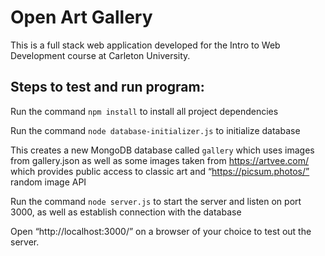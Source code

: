 # Open Art Gallery 
This is a full stack web application developed for the Intro to Web Development course at Carleton University. 
## Steps to test and run program:
Run the command `npm install` to install all project dependencies

Run the command `node database-initializer.js` to initialize database

This creates a new MongoDB database called `gallery` which uses images from gallery.json as well as some images taken from https://artvee.com/ which provides public access to classic art and “https://picsum.photos/” random image API 

Run the command `node server.js` to start the server and listen on port 3000, as well as establish connection with the database

Open “http://localhost:3000/” on a browser of your choice to test out the server.


